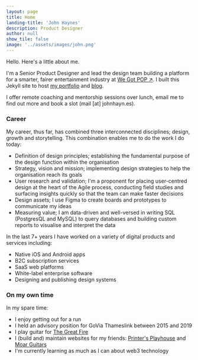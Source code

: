 ```yaml
---
layout: page
title: Home
landing-title: 'John Haynes'
description: Product Designer
author: null
show_tile: false
image: '../assets/images/john.png'
---
```


Hello. Here's a little about me. 

I'm a Senior Product Designer and lead the design team building a platform for a smarter, fairer entertainment industry at <a href="http://www.wegotpop.com">We Got POP ↗</a>. I built this Jekyll site to host <a href="../portfolio">my portfolio</a> and <a href="../blog">blog</a>.

I offer remote coaching and mentorship sessions over lunch, email me to find out more and book a slot (mail [at] johnhayn.es).

### Career

My career, thus far, has combined three interconnected disciplines; design, growth and storytelling. This combination enables me to do the work I do today:

* Definition of design principles; establishing the fundamental purpose of the design function within the organisation
* Strategy, vision and mission; implementing design strategies to help the organisation reach its goals
* User research and validation; I'm a proponent for placing user-centred design at the heart of the Agile process, conducting field studies and surfacing insights quickly so that the team can make faster decisions
* Design assets; I use Figma to create boards and prototypes to communicate my ideas 
* Measuring value; I am data-driven and well-versed in writing SQL (PostgresQL and MySQL) to query databases and building custom reports to visualise and interpret the data

In the last 7+ years I have worked on a variety of digital products and services including:

* Native iOS and Android apps
* B2C subscription services
* SaaS web platforms 
* White-label enterprise software
* Designing and publishing design systems

### On my own time

In my spare time:

* I enjoy getting out for a run
* I held an advisory position for GoVia Thameslink between 2015 and 2019
* I play guitar for <a href="https://thegreatfire.co.uk">The Great Fire</a>
* I (build and) maintain websites for my friends: <a href="http://printersplayhouse.co.uk">Printer's Playhouse</a> and <a href="http://moarguitars.com">Moar Guitars</a>
* I'm currently learning as much as I can about web3 technology
